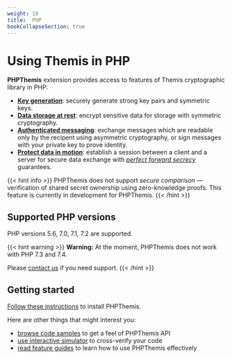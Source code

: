```yaml
---
weight: 10
title:  PHP
bookCollapseSection: true
---
```


# Using Themis in PHP

**PHPThemis** extension provides access to features of Themis cryptographic library in PHP:

- **[Key generation](features/#key-generation)**:
  securely generate strong key pairs and symmetric keys.
- **[Data storage at rest](features/#secure-cell)**:
  encrypt sensitive data for storage with symmetric cryptography.
- **[Authenticated messaging](features/#secure-message)**:
  exchange messages which are readable only by the recipent using asymmetric cryptography,
  or sign messages with your private key to prove identity.
- **[Protect data in motion](features/#secure-session)**:
  establish a session between a client and a server for secure data exchange
  with _[perfect forward secrecy](https://en.wikipedia.org/wiki/Forward_secrecy)_ guarantees.

{{< hint info >}}
PHPThemis does not support _secure comparison_ —
verification of shared secret ownership using zero-knowledge proofs.
This feature is currently in development for PHPThemis.
{{< /hint >}}

## Supported PHP versions

PHP versions 5.6, 7.0, 7.1, 7.2 are supported.

{{< hint warning >}}
**Warning:**
At the moment, PHPThemis does not work with PHP 7.3 and 7.4.

Please [contact us](mailto:dev@cossacklabs.com) if you need support.
{{< /hint >}}

## Getting started

[Follow these instructions](installation/) to install PHPThemis.

Here are other things that might interest you:

<!-- [API reference](when-it-is-done) -->
- [browse code samples](examples/) to get a feel of PHPThemis API
- [use interactive simulator](/themis/debugging/themis-server/) to cross-verify your code
- [read feature guides](features/) to learn how to use PHPThemis effectively
